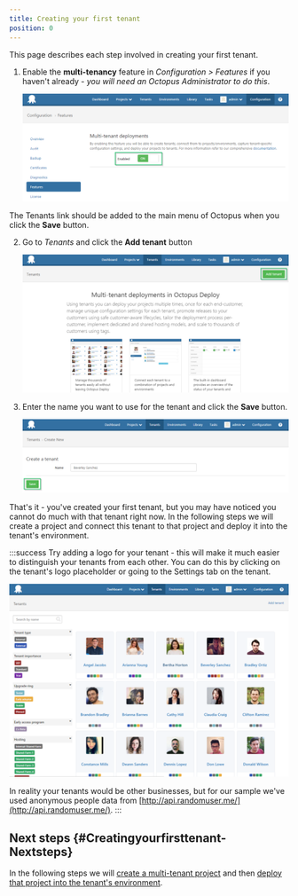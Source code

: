 ```yaml
---
title: Creating your first tenant
position: 0
---
```


This page describes each step involved in creating your first tenant.

1. Enable the **multi-tenancy** feature in *Configuration > Features* if you haven't already - *you will need an Octopus Administrator to do this*.

   ![](/docs/images/5669223/5865660.png "width=500")

The Tenants link should be added to the main menu of Octopus when you click the **Save** button.

2. Go to *Tenants* and click the **Add tenant** button

   ![](/docs/images/5669223/5865661.png "width=500")
   
3. Enter the name you want to use for the tenant and click the **Save** button.

    ![](/docs/images/5669223/5865662.png "width=500")

That's it - you've created your first tenant, but you may have noticed you cannot do much with that tenant right now. In the following steps we will create a project and connect this tenant to that project and deploy it into the tenant's environment.

:::success
Try adding a logo for your tenant - this will make it much easier to distinguish your tenants from each other. You can do this by clicking on the tenant's logo placeholder or going to the Settings tab on the tenant.

![](/docs/images/5669223/5865697.png "width=500")

In reality your tenants would be other businesses, but for our sample we've used anonymous people data from [http://api.randomuser.me/](http://api.randomuser.me/).
:::

## Next steps {#Creatingyourfirsttenant-Nextsteps}

In the following steps we will [create a multi-tenant project](/docs/guides/multi-tenant-deployments/multi-tenant-deployment-guide/creating-your-first-multi-tenant-project.md) and then [deploy that project into the tenant's environment](/docs/guides/multi-tenant-deployments/multi-tenant-deployment-guide/deploying-a-simple-multi-tenant-project.md).
